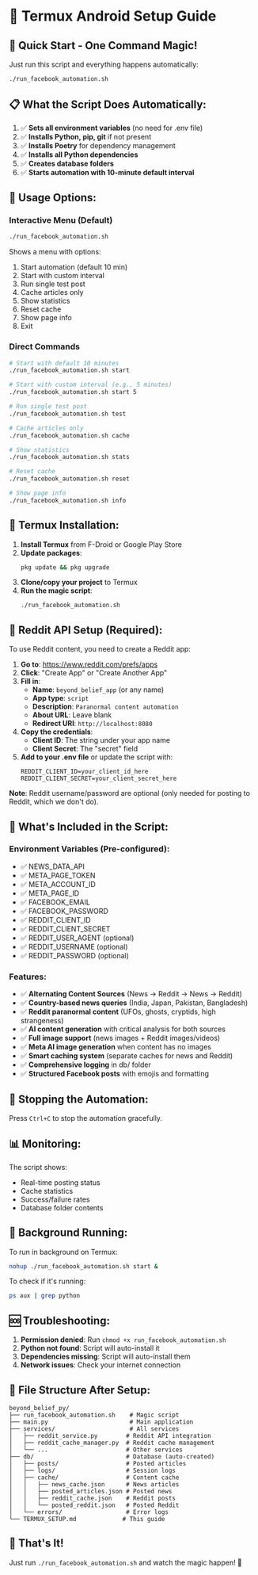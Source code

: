 # 📱 Termux Android Setup Guide

## 🚀 Quick Start - One Command Magic!

Just run this script and everything happens automatically:

```bash
./run_facebook_automation.sh
```

## 📋 What the Script Does Automatically:

1. ✅ **Sets all environment variables** (no need for .env file)
2. ✅ **Installs Python, pip, git** if not present
3. ✅ **Installs Poetry** for dependency management
4. ✅ **Installs all Python dependencies**
5. ✅ **Creates database folders**
6. ✅ **Starts automation with 10-minute default interval**

## 🎯 Usage Options:

### Interactive Menu (Default)
```bash
./run_facebook_automation.sh
```
Shows a menu with options:
1. Start automation (default 10 min)
2. Start with custom interval
3. Run single test post
4. Cache articles only
5. Show statistics
6. Reset cache
7. Show page info
8. Exit

### Direct Commands
```bash
# Start with default 10 minutes
./run_facebook_automation.sh start

# Start with custom interval (e.g., 5 minutes)
./run_facebook_automation.sh start 5

# Run single test post
./run_facebook_automation.sh test

# Cache articles only
./run_facebook_automation.sh cache

# Show statistics
./run_facebook_automation.sh stats

# Reset cache
./run_facebook_automation.sh reset

# Show page info
./run_facebook_automation.sh info
```

## 📱 Termux Installation:

1. **Install Termux** from F-Droid or Google Play Store
2. **Update packages**:
   ```bash
   pkg update && pkg upgrade
   ```
3. **Clone/copy your project** to Termux
4. **Run the magic script**:
   ```bash
   ./run_facebook_automation.sh
   ```

## 🔧 Reddit API Setup (Required):

To use Reddit content, you need to create a Reddit app:

1. **Go to**: https://www.reddit.com/prefs/apps
2. **Click**: "Create App" or "Create Another App"
3. **Fill in**:
   - **Name**: `beyond_belief_app` (or any name)
   - **App type**: `script`
   - **Description**: `Paranormal content automation`
   - **About URL**: Leave blank
   - **Redirect URI**: `http://localhost:8080`
4. **Copy the credentials**:
   - **Client ID**: The string under your app name
   - **Client Secret**: The "secret" field
5. **Add to your .env file** or update the script with:
   ```
   REDDIT_CLIENT_ID=your_client_id_here
   REDDIT_CLIENT_SECRET=your_client_secret_here
   ```

**Note**: Reddit username/password are optional (only needed for posting to Reddit, which we don't do).

## 🔧 What's Included in the Script:

### Environment Variables (Pre-configured):
- ✅ NEWS_DATA_API
- ✅ META_PAGE_TOKEN  
- ✅ META_ACCOUNT_ID
- ✅ META_PAGE_ID
- ✅ FACEBOOK_EMAIL
- ✅ FACEBOOK_PASSWORD
- ✅ REDDIT_CLIENT_ID
- ✅ REDDIT_CLIENT_SECRET
- ✅ REDDIT_USER_AGENT (optional)
- ✅ REDDIT_USERNAME (optional)
- ✅ REDDIT_PASSWORD (optional)

### Features:
- ✅ **Alternating Content Sources** (News → Reddit → News → Reddit)
- ✅ **Country-based news queries** (India, Japan, Pakistan, Bangladesh)
- ✅ **Reddit paranormal content** (UFOs, ghosts, cryptids, high strangeness)
- ✅ **AI content generation** with critical analysis for both sources
- ✅ **Full image support** (news images + Reddit images/videos)
- ✅ **Meta AI image generation** when content has no images
- ✅ **Smart caching system** (separate caches for news and Reddit)
- ✅ **Comprehensive logging** in db/ folder
- ✅ **Structured Facebook posts** with emojis and formatting

## 🛑 Stopping the Automation:

Press `Ctrl+C` to stop the automation gracefully.

## 📊 Monitoring:

The script shows:
- Real-time posting status
- Cache statistics
- Success/failure rates
- Database folder contents

## 🔄 Background Running:

To run in background on Termux:
```bash
nohup ./run_facebook_automation.sh start &
```

To check if it's running:
```bash
ps aux | grep python
```

## 🆘 Troubleshooting:

1. **Permission denied**: Run `chmod +x run_facebook_automation.sh`
2. **Python not found**: Script will auto-install it
3. **Dependencies missing**: Script will auto-install them
4. **Network issues**: Check your internet connection

## 📁 File Structure After Setup:

```
beyond_belief_py/
├── run_facebook_automation.sh    # Magic script
├── main.py                       # Main application
├── services/                     # All services
│   ├── reddit_service.py        # Reddit API integration
│   ├── reddit_cache_manager.py  # Reddit cache management
│   └── ...                      # Other services
├── db/                          # Database (auto-created)
│   ├── posts/                   # Posted articles
│   ├── logs/                    # Session logs
│   ├── cache/                   # Content cache
│   │   ├── news_cache.json      # News articles
│   │   ├── posted_articles.json # Posted news
│   │   ├── reddit_cache.json    # Reddit posts
│   │   └── posted_reddit.json   # Posted Reddit
│   └── errors/                  # Error logs
└── TERMUX_SETUP.md             # This guide
```

## 🎉 That's It!

Just run `./run_facebook_automation.sh` and watch the magic happen! 🚀
